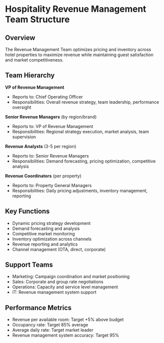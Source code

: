 # Hospitality Revenue Management Team Structure

## Overview

The Revenue Management Team optimizes pricing and inventory across hotel properties to maximize revenue while maintaining guest satisfaction and market competitiveness.

## Team Hierarchy

**VP of Revenue Management**
- Reports to: Chief Operating Officer
- Responsibilities: Overall revenue strategy, team leadership, performance oversight

**Senior Revenue Managers** (by region/brand)
- Reports to: VP of Revenue Management
- Responsibilities: Regional strategy execution, market analysis, team supervision

**Revenue Analysts** (3-5 per region)
- Reports to: Senior Revenue Managers
- Responsibilities: Demand forecasting, pricing optimization, competitive analysis

**Revenue Coordinators** (per property)
- Reports to: Property General Managers
- Responsibilities: Daily pricing adjustments, inventory management, reporting

## Key Functions

- Dynamic pricing strategy development
- Demand forecasting and analysis
- Competitive market monitoring
- Inventory optimization across channels
- Revenue reporting and analytics
- Channel management (OTA, direct, corporate)

## Support Teams

- Marketing: Campaign coordination and market positioning
- Sales: Corporate and group rate negotiations
- Operations: Capacity and service level management
- IT: Revenue management system support

## Performance Metrics

- Revenue per available room: Target +5% above budget
- Occupancy rate: Target 85% average
- Average daily rate: Target market leader
- Revenue management system accuracy: Target 95%